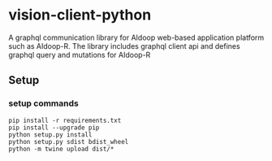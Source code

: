 # vision-client-python
A graphql communication library for AIdoop web-based application platform such as AIdoop-R.
The library includes graphql client api and defines graphql query and mutations for AIdoop-R

## Setup
### setup commands
```
pip install -r requirements.txt
pip install --upgrade pip
python setup.py install
python setup.py sdist bdist_wheel
python -m twine upload dist/*
``` 
